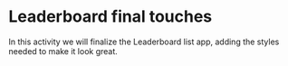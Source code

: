 # Leaderboard final touches
In this activity we will finalize the Leaderboard list app, adding the styles needed to make it look great.
